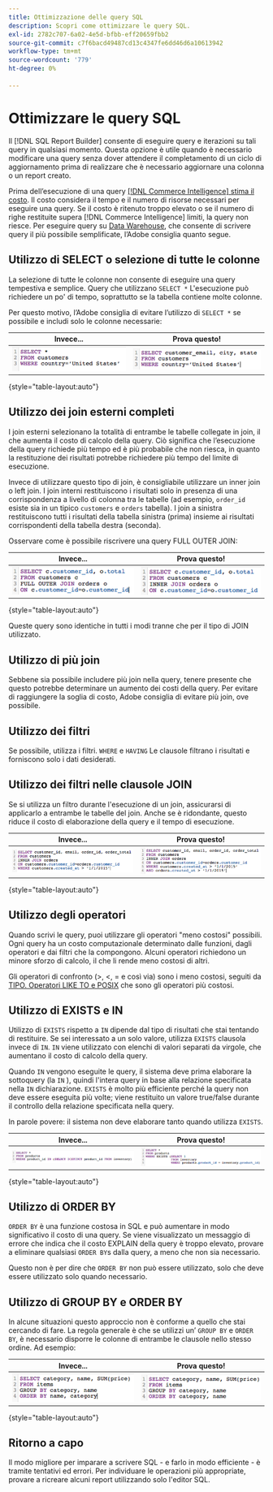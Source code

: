 ```yaml
---
title: Ottimizzazione delle query SQL
description: Scopri come ottimizzare le query SQL.
exl-id: 2782c707-6a02-4e5d-bfbb-eff20659fbb2
source-git-commit: c7f6bacd49487cd13c4347fe6dd46d6a10613942
workflow-type: tm+mt
source-wordcount: '779'
ht-degree: 0%

---
```


# Ottimizzare le query SQL

Il [!DNL SQL Report Builder] consente di eseguire query e iterazioni su tali query in qualsiasi momento. Questa opzione è utile quando è necessario modificare una query senza dover attendere il completamento di un ciclo di aggiornamento prima di realizzare che è necessario aggiornare una colonna o un report creato.

Prima dell’esecuzione di una query [[!DNL Commerce Intelligence] stima il costo](https://experienceleague.adobe.com/docs/commerce-knowledge-base/kb/troubleshooting/miscellaneous/sql-queries-explain-cost-errors.html). Il costo considera il tempo e il numero di risorse necessari per eseguire una query. Se il costo è ritenuto troppo elevato o se il numero di righe restituite supera [!DNL Commerce Intelligence] limiti, la query non riesce. Per eseguire query su [Data Warehouse](../data-analyst/data-warehouse-mgr/tour-dwm.md), che consente di scrivere query il più possibile semplificate, l’Adobe consiglia quanto segue.

## Utilizzo di SELECT o selezione di tutte le colonne

La selezione di tutte le colonne non consente di eseguire una query tempestiva e semplice. Query che utilizzano `SELECT *` L&#39;esecuzione può richiedere un po&#39; di tempo, soprattutto se la tabella contiene molte colonne.

Per questo motivo, l’Adobe consiglia di evitare l’utilizzo di `SELECT *` se possibile e includi solo le colonne necessarie:

| **Invece...** | **Prova questo!** |
|-----|-----|
| ![](../../mbi/assets/Select_all_1.png) | ![](../../mbi/assets/Select_all_2.png) |

{style="table-layout:auto"}

## Utilizzo dei join esterni completi

I join esterni selezionano la totalità di entrambe le tabelle collegate in join, il che aumenta il costo di calcolo della query. Ciò significa che l’esecuzione della query richiede più tempo ed è più probabile che non riesca, in quanto la restituzione dei risultati potrebbe richiedere più tempo del limite di esecuzione.

Invece di utilizzare questo tipo di join, è consigliabile utilizzare un inner join o left join. I join interni restituiscono i risultati solo in presenza di una corrispondenza a livello di colonna tra le tabelle (ad esempio, `order_id` esiste sia in un tipico `customers` e `orders` tabella). I join a sinistra restituiscono tutti i risultati della tabella sinistra (prima) insieme ai risultati corrispondenti della tabella destra (seconda).

Osservare come è possibile riscrivere una query FULL OUTER JOIN:

| **Invece...** | **Prova questo!** |
|-----|-----|
| ![](../../mbi/assets/Full_Outer_Join_1.png) | ![](../../mbi/assets/Full_Outer_Join_2.png) |

{style="table-layout:auto"}

Queste query sono identiche in tutti i modi tranne che per il tipo di JOIN utilizzato.

## Utilizzo di più join

Sebbene sia possibile includere più join nella query, tenere presente che questo potrebbe determinare un aumento dei costi della query. Per evitare di raggiungere la soglia di costo, Adobe consiglia di evitare più join, ove possibile.

## Utilizzo dei filtri

Se possibile, utilizza i filtri. `WHERE` e `HAVING` Le clausole filtrano i risultati e forniscono solo i dati desiderati.

## Utilizzo dei filtri nelle clausole JOIN

Se si utilizza un filtro durante l&#39;esecuzione di un join, assicurarsi di applicarlo a entrambe le tabelle del join. Anche se è ridondante, questo riduce il costo di elaborazione della query e il tempo di esecuzione.

| **Invece...** | **Prova questo!** |
|-----|-----|
| ![](../../mbi/assets/Join_filters_1.png) | ![](../../mbi/assets/Join_filters_2.png) |

{style="table-layout:auto"}

## Utilizzo degli operatori

Quando scrivi le query, puoi utilizzare gli operatori &quot;meno costosi&quot; possibili. Ogni query ha un costo computazionale determinato dalle funzioni, dagli operatori e dai filtri che la compongono. Alcuni operatori richiedono un minore sforzo di calcolo, il che li rende meno costosi di altri.

Gli operatori di confronto (>, &lt;, = e così via) sono i meno costosi, seguiti da [TIPO. Operatori LIKE TO e POSIX](https://www.postgresql.org/docs/9.5/functions-matching.html) che sono gli operatori più costosi.

## Utilizzo di EXISTS e IN

Utilizzo di `EXISTS` rispetto a `IN` dipende dal tipo di risultati che stai tentando di restituire. Se sei interessato a un solo valore, utilizza `EXISTS` clausola invece di `IN`. `IN` viene utilizzato con elenchi di valori separati da virgole, che aumentano il costo di calcolo della query.

Quando `IN` vengono eseguite le query, il sistema deve prima elaborare la sottoquery (la `IN` ), quindi l&#39;intera query in base alla relazione specificata nella `IN` dichiarazione. `EXISTS` è molto più efficiente perché la query non deve essere eseguita più volte; viene restituito un valore true/false durante il controllo della relazione specificata nella query.

In parole povere: il sistema non deve elaborare tanto quando utilizza `EXISTS`.

| **Invece...** | **Prova questo!** |
|-----|-----|
| ![](../../mbi/assets/Exists_1.png) | ![](../../mbi/assets/Exists_2.png) |

{style="table-layout:auto"}

## Utilizzo di ORDER BY

`ORDER BY` è una funzione costosa in SQL e può aumentare in modo significativo il costo di una query. Se viene visualizzato un messaggio di errore che indica che il costo EXPLAIN della query è troppo elevato, provare a eliminare qualsiasi `ORDER BY`s dalla query, a meno che non sia necessario.

Questo non è per dire che `ORDER BY` non può essere utilizzato, solo che deve essere utilizzato solo quando necessario.

## Utilizzo di GROUP BY e ORDER BY

In alcune situazioni questo approccio non è conforme a quello che stai cercando di fare. La regola generale è che se utilizzi un’ `GROUP BY` e `ORDER BY`, è necessario disporre le colonne di entrambe le clausole nello stesso ordine. Ad esempio:

| **Invece...** | **Prova questo!** |
|-----|-----|
| ![](../../mbi/assets/Group_by_2.png) | ![](../../mbi/assets/Group_by_1.png) |

{style="table-layout:auto"}

## Ritorno a capo

Il modo migliore per imparare a scrivere SQL - e farlo in modo efficiente - è tramite tentativi ed errori. Per individuare le operazioni più appropriate, provare a ricreare alcuni report utilizzando solo l&#39;editor SQL.
